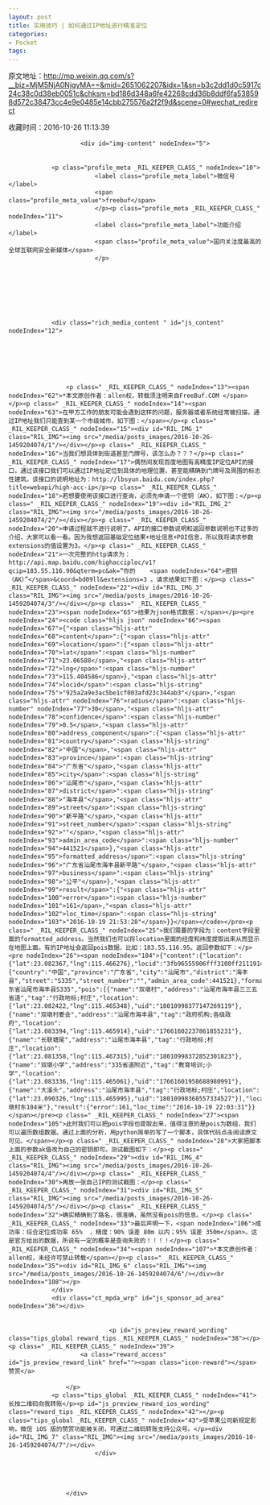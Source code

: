 ```yaml
---
layout: post
title: 实用技巧 | 如何通过IP地址进行精准定位
categories:
- Pocket
tags:
---
```

原文地址：http://mp.weixin.qq.com/s?__biz=MjM5NjA0NjgyMA==&mid=2651062207&idx=1&sn=b3c2dd1d0c5917c24c38c0d38eb0051c&chksm=bd186d348a6fe42268cdd36b8ddf6fa538598d572c38473cc4e9e0485e14cbb275576a2f2f9d&scene=0#wechat_redirect

收藏时间：2016-10-26 11:13:39

<div  >
            
                        <div id="img-content" nodeIndex="5">
                
                
                <p class="profile_meta _RIL_KEEPER_CLASS_" nodeIndex="10">
                            <label class="profile_meta_label">微信号</label>
                            <span class="profile_meta_value">freebuf</span>
                            </p><p class="profile_meta _RIL_KEEPER_CLASS_" nodeIndex="11">
                            <label class="profile_meta_label">功能介绍</label>
                            <span class="profile_meta_value">国内关注度最高的全球互联网安全新媒体</span>
                            </p>
                                
                
                
                
                                                
                                                                
                
                <div class="rich_media_content " id="js_content" nodeIndex="12">
                    

                    

                    
                    
                    <p class=" _RIL_KEEPER_CLASS_" nodeIndex="13"><span nodeIndex="62">*本文原创作者：allen权，转载须注明来自FreeBuf.COM </span></p><p class=" _RIL_KEEPER_CLASS_" nodeIndex="14"><span nodeIndex="63">在甲方工作的朋友可能会遇到这样的问题，服务器或者系统经常被扫描，通过IP地址我们只能查到某一个市级城市，如下图：</span></p><p class=" _RIL_KEEPER_CLASS_" nodeIndex="15"><div id="RIL_IMG_1" class="RIL_IMG"><img src="/media/posts_images/2016-10-26-1459204074/1"/></div></p><p class=" _RIL_KEEPER_CLASS_" nodeIndex="16">当我们想具体到街道甚至门牌号，该怎么办？？？</p><p class=" _RIL_KEEPER_CLASS_" nodeIndex="17">偶然间发现百度地图有高精度IP定位API的接口，通过该接口我们可以通过IP地址定位到具体的地理位置，甚至能精确到门牌号及周围的标志性建筑。该接口的说明地址为：http://lbsyun.baidu.com/index.php?title=webapi/high-acc-ip</p><p class=" _RIL_KEEPER_CLASS_" nodeIndex="18">若想要使用该接口进行查询，必须先申请一个密钥（AK），如下图：</p><p class=" _RIL_KEEPER_CLASS_" nodeIndex="19"><div id="RIL_IMG_2" class="RIL_IMG"><img src="/media/posts_images/2016-10-26-1459204074/2"/></div></p><p class=" _RIL_KEEPER_CLASS_" nodeIndex="20">申请过程就不进行说明了。API的接口参数说明和返回参数说明也不过多的介绍，大家可以看一看。因为我想返回基础定位结果+地址信息+POI信息，所以我将请求参数extensions的值设置为3。</p><p class=" _RIL_KEEPER_CLASS_" nodeIndex="21">一次完整的http请求为：http://api.map.baidu.com/highacciploc/v1?qcip=183.55.116.90&qterm=pc&ak=“你的    <span nodeIndex="64">密钥（AK）”</span>&coord=bd09ll&extensions=3 。请求结果如下图：</p><p class=" _RIL_KEEPER_CLASS_" nodeIndex="22"><div id="RIL_IMG_3" class="RIL_IMG"><img src="/media/posts_images/2016-10-26-1459204074/3"/></div></p><p class=" _RIL_KEEPER_CLASS_" nodeIndex="23"><span nodeIndex="65">结果为json格式数据：</span></p><pre nodeIndex="24"><code class="hljs json" nodeIndex="66"><span nodeIndex="67">{"<span class="hljs-attr" nodeIndex="68">content</span>":{"<span class="hljs-attr" nodeIndex="69">location</span>":{"<span class="hljs-attr" nodeIndex="70">lat</span>":<span class="hljs-number" nodeIndex="71">23.06588</span>,"<span class="hljs-attr" nodeIndex="72">lng</span>":<span class="hljs-number" nodeIndex="73">115.404586</span>},"<span class="hljs-attr" nodeIndex="74">locid</span>":<span class="hljs-string" nodeIndex="75">"925a2a9e3ac5be1cf003afd23c344ab3"</span>,"<span class="hljs-attr" nodeIndex="76">radius</span>":<span class="hljs-number" nodeIndex="77">30</span>,"<span class="hljs-attr" nodeIndex="78">confidence</span>":<span class="hljs-number" nodeIndex="79">0.5</span>,"<span class="hljs-attr" nodeIndex="80">address_component</span>":{"<span class="hljs-attr" nodeIndex="81">country</span>":<span class="hljs-string" nodeIndex="82">"中国"</span>,"<span class="hljs-attr" nodeIndex="83">province</span>":<span class="hljs-string" nodeIndex="84">"广东省"</span>,"<span class="hljs-attr" nodeIndex="85">city</span>":<span class="hljs-string" nodeIndex="86">"汕尾市"</span>,"<span class="hljs-attr" nodeIndex="87">district</span>":<span class="hljs-string" nodeIndex="88">"海丰县"</span>,"<span class="hljs-attr" nodeIndex="89">street</span>":<span class="hljs-string" nodeIndex="90">"新平路"</span>,"<span class="hljs-attr" nodeIndex="91">street_number</span>":<span class="hljs-string" nodeIndex="92">""</span>,"<span class="hljs-attr" nodeIndex="93">admin_area_code</span>":<span class="hljs-number" nodeIndex="94">441521</span>},"<span class="hljs-attr" nodeIndex="95">formatted_address</span>":<span class="hljs-string" nodeIndex="96">"广东省汕尾市海丰县新平路"</span>,"<span class="hljs-attr" nodeIndex="97">business</span>":<span class="hljs-string" nodeIndex="98">"公平"</span>},"<span class="hljs-attr" nodeIndex="99">result</span>":{"<span class="hljs-attr" nodeIndex="100">error</span>":<span class="hljs-number" nodeIndex="101">161</span>,"<span class="hljs-attr" nodeIndex="102">loc_time</span>":<span class="hljs-string" nodeIndex="103">"2016-10-19 21:53:28"</span>}}</span></code></pre><p class=" _RIL_KEEPER_CLASS_" nodeIndex="25">我们需要的字段为：content字段里面的formatted_address。当然我们也可以将location里面的经度和纬度提取出来从而显示在地图上面。有的IP地址会返回pois数据，比如：183.55.116.95。返回参数如下：</p><pre nodeIndex="26"><span nodeIndex="104">{"content":{"location":{"lat":23.082367,"lng":115.466276},"locid":"3fb96555906fff3100ff21119142ccd5","radius":30,"confidence":1.0,"address_component":{"country":"中国","province":"广东省","city":"汕尾市","district":"海丰县","street":"S335","street_number":"","admin_area_code":441521},"formatted_address":"广东省汕尾市海丰县S335","pois":[{"name":"双墩村","address":"汕尾市海丰县三三五省道","tag":"行政地标;村庄","location":{"lat":23.082422,"lng":115.465348},"uid":"18010998377147269119"},{"name":"双墩村委会","address":"汕尾市海丰县","tag":"政府机构;各级政府","location":{"lat":23.083394,"lng":115.465914},"uid":"17661602237861855231"},{"name":"长联塘尾","address":"汕尾市海丰县","tag":"行政地标;村庄","location":{"lat":23.081358,"lng":115.467315},"uid":"18010998372852301823"},{"name":"双墩小学","address":"335省道附近","tag":"教育培训;小学","location":{"lat":23.083336,"lng":115.465061},"uid":"17661601958688980991"},{"name":"大溪头","address":"汕尾市海丰县","tag":"行政地标;村庄","location":{"lat":23.090326,"lng":115.465995},"uid":"18010998368557334527"}],"location_description":"双墩村东104米"},"result":{"error":161,"loc_time":"2016-10-19 22:03:31"}}</span></pre><p class=" _RIL_KEEPER_CLASS_" nodeIndex="27"><span nodeIndex="105">此时我们可以把pois字段也提取出来，值得注意的是pois为数组，我们可以遍历数组数据。通过上面的分析，用python简单的写了一个脚本，具体代码点击阅读原文可见。</span></p><p class=" _RIL_KEEPER_CLASS_" nodeIndex="28">大家把脚本上面的参数ak值改为自己的密钥即可。测试截图如下：</p><p class=" _RIL_KEEPER_CLASS_" nodeIndex="29"><div id="RIL_IMG_4" class="RIL_IMG"><img src="/media/posts_images/2016-10-26-1459204074/4"/></div></p><p class=" _RIL_KEEPER_CLASS_" nodeIndex="30">再放一张自己IP的测试截图：</p><p class=" _RIL_KEEPER_CLASS_" nodeIndex="31"><div id="RIL_IMG_5" class="RIL_IMG"><img src="/media/posts_images/2016-10-26-1459204074/5"/></div></p><p class=" _RIL_KEEPER_CLASS_" nodeIndex="32">确实精确到了路名，很准确，虽然没有pois的信息。</p><p class=" _RIL_KEEPER_CLASS_" nodeIndex="33">最后声明一下，<span nodeIndex="106">成功率：综合定位成功率 65%  ，精度：90% 误差 80m 以内；95% 误差 350m</span>。这是官方给出的数据，所说有一定的概率是查询失败的！！！！</p><p class=" _RIL_KEEPER_CLASS_" nodeIndex="34"><span nodeIndex="107">*本文原创作者：allen权，未经许可禁止转载</span></p><p class=" _RIL_KEEPER_CLASS_" nodeIndex="35"><div id="RIL_IMG_6" class="RIL_IMG"><img src="/media/posts_images/2016-10-26-1459204074/6"/></div><br nodeIndex="108"></p>
                </div>
                <div class="ct_mpda_wrp" id="js_sponsor_ad_area" nodeIndex="36"></div>

                
                                <p id="js_preview_reward_wording" class="tips_global reward_tips _RIL_KEEPER_CLASS_" nodeIndex="38"></p><p class=" _RIL_KEEPER_CLASS_" nodeIndex="39">
                        <a class="reward_access" id="js_preview_reward_link" href=""><span class="icon-reward"></span>赞赏</a>

                    </p>
                <p class="tips_global _RIL_KEEPER_CLASS_" nodeIndex="41">长按二维码向我转账</p><p id="js_preview_reward_ios_wording" class="reward_tips _RIL_KEEPER_CLASS_" nodeIndex="42"></p><p class="tips_global _RIL_KEEPER_CLASS_" nodeIndex="43">受苹果公司新规定影响，微信 iOS 版的赞赏功能被关闭，可通过二维码转账支持公众号。</p><div id="RIL_IMG_7" class="RIL_IMG"><img src="/media/posts_images/2016-10-26-1459204074/7"/></div>
                            </div>
                        
                        


                    </div>